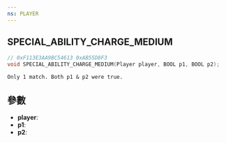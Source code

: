 ```yaml
---
ns: PLAYER
---
```

## SPECIAL_ABILITY_CHARGE_MEDIUM

```c
// 0xF113E3AA9BC54613 0xAB55D8F3
void SPECIAL_ABILITY_CHARGE_MEDIUM(Player player, BOOL p1, BOOL p2);
```

```
Only 1 match. Both p1 & p2 were true.  
```

## 參數
* **player**: 
* **p1**: 
* **p2**: 

